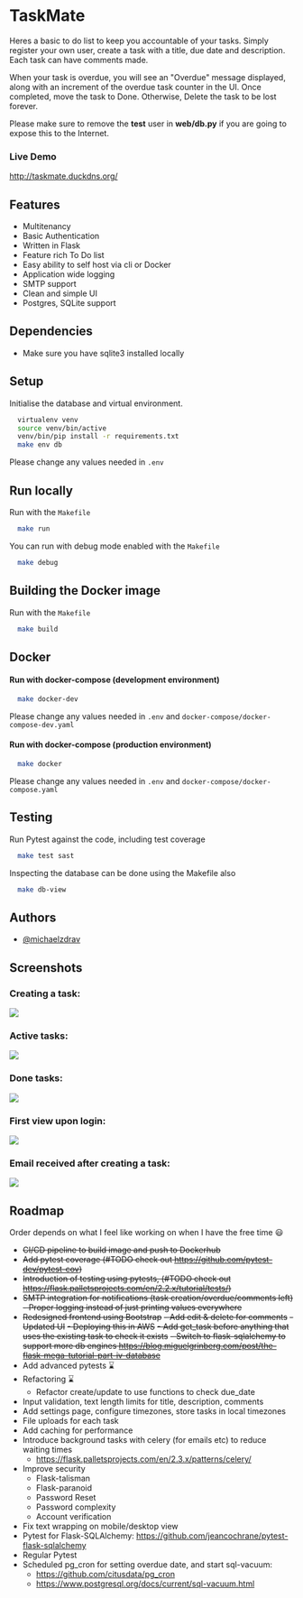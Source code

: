 # TaskMate
Heres a basic to do list to keep you accountable of your tasks. Simply register your own user, create a task with a title, due date and description. Each task can have comments made.

When your task is overdue, you will see an "Overdue" message displayed, along with an increment of the overdue task counter in the UI. Once completed, move the task to Done. Otherwise, Delete the task to be lost forever.

Please make sure to remove the <b>test</b> user in <b>web/db.py</b> if you are going to expose this to the Internet.

### Live Demo
http://taskmate.duckdns.org/


## Features

- Multitenancy
- Basic Authentication
- Written in Flask
- Feature rich To Do list
- Easy ability to self host via cli or Docker
- Application wide logging
- SMTP support
- Clean and simple UI
- Postgres, SQLite support

## Dependencies
- Make sure you have sqlite3 installed locally

## Setup
Initialise the database and virtual environment.
```bash
  virtualenv venv
  source venv/bin/active
  venv/bin/pip install -r requirements.txt
  make env db 
```

Please change any values needed in ```.env```


## Run locally
Run with the ```Makefile```
```bash
  make run
```
You can run with debug mode enabled with the ```Makefile```
```bash
  make debug
```
## Building the Docker image
Run with the ```Makefile```
```bash
  make build
```
## Docker

#### Run with docker-compose (development environment)

```bash
  make docker-dev
```
Please change any values needed in ```.env``` and ```docker-compose/docker-compose-dev.yaml```


#### Run with docker-compose (production environment)

```bash
  make docker
```
Please change any values needed in ```.env``` and ```docker-compose/docker-compose.yaml```


## Testing

Run Pytest against the code, including test coverage

```bash
  make test sast
```

Inspecting the database can be done using the Makefile also

```bash
  make db-view
```

## Authors

- [@michaelzdrav](https://www.github.com/michaelzdrav)

## Screenshots
### Creating a task:

![](/screenshots/create-task.png)

### Active tasks:

![](/screenshots/active-tasks.png)

### Done tasks:

![](/screenshots/done-tasks.png)

### First view upon login:

![](/screenshots/first-login.png)

### Email received after creating a task:

![](/screenshots/legacy/new-task-email.png)

## Roadmap 
Order depends on what I feel like working on when I have the free time 😃

- ~~CI/CD pipeline to build image and push to Dockerhub~~ 
- ~~Add pytest coverage (#TODO check out https://github.com/pytest-dev/pytest-cov)~~
- ~~Introduction of testing using pytests, (#TODO check out https://flask.palletsprojects.com/en/2.2.x/tutorial/tests/)~~
- ~~SMTP integration for notifications (task creation/overdue/comments left)~~
~~- Proper logging instead of just printing values everywhere~~
- ~~Redesigned frontend using Bootstrap~~
~~- Add edit & delete for comments~~
~~- Updated UI~~
~~- Deploying this in AWS~~
~~- Add get_task before anything that uses the existing task to check it exists~~
~~- Switch to flask-sqlalchemy to support more db engines https://blog.miguelgrinberg.com/post/the-flask-mega-tutorial-part-iv-database~~
- Add advanced pytests ⌛
- Refactoring ⌛
  - Refactor create/update to use functions to check due_date 
- Input validation, text length limits for title, description, comments
- Add settings page, configure timezones, store tasks in local timezones 
- File uploads for each task
- Add caching for performance
- Introduce background tasks with celery (for emails etc) to reduce waiting times 
  - https://flask.palletsprojects.com/en/2.3.x/patterns/celery/
- Improve security
  - Flask-talisman
  - Flask-paranoid
  - Password Reset
  - Password complexity
  - Account verification
- Fix text wrapping on mobile/desktop view
- Pytest for Flask-SQLAlchemy: https://github.com/jeancochrane/pytest-flask-sqlalchemy
- Regular Pytest
- Scheduled pg_cron for setting overdue date, and start sql-vacuum:
  - https://github.com/citusdata/pg_cron
  - https://www.postgresql.org/docs/current/sql-vacuum.html
